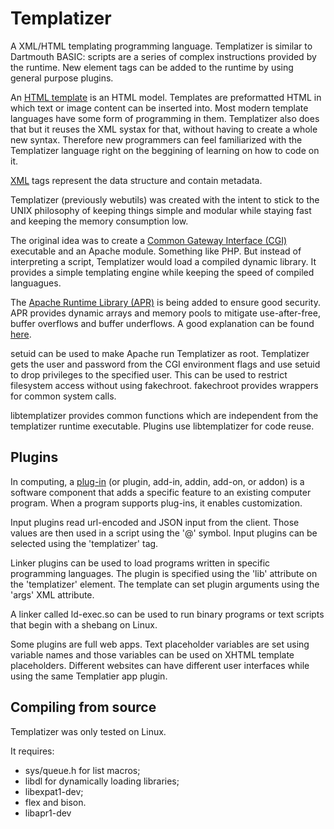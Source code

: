 # Templatizer

A XML/HTML templating programming language.
Templatizer is similar to Dartmouth BASIC:
scripts are a series of complex instructions provided by
the runtime. New element tags can be added to the
runtime by using general purpose plugins.

An [HTML template](https://en.wikipedia.org/wiki/Web_template_system)
is an HTML model. Templates are
preformatted HTML in which text or image content
can be inserted into. Most modern template languages
have some form of programming in them. Templatizer
also does that but it reuses the XML systax for that,
without having to create a whole new syntax. Therefore
new programmers can feel familiarized with the Templatizer
language right on the beggining of learning on how to
code on it.

[XML](https://en.wikipedia.org/wiki/XML) tags represent
the data structure and contain metadata.

Templatizer (previously webutils) was created with the
intent to stick to the UNIX philosophy of
keeping things simple and modular
while staying fast and keeping the memory consumption
low.

The original idea was to create a
[Common Gateway Interface (CGI)](https://en.wikipedia.org/wiki/Common_Gateway_Interface)
executable and an Apache module. Something like PHP. But
instead of interpreting a script, Templatizer
would load a compiled dynamic library. It provides
a simple templating engine while keeping the speed
of compiled languagues.

The [Apache Runtime Library (APR)](https://apr.apache.org)
is being added to ensure good security.
APR provides dynamic arrays and memory pools to
mitigate use-after-free, buffer overflows and buffer underflows.
A good explanation can be found
[here](http://www.apachetutor.org/dev/pools).

setuid can be used to make Apache run Templatizer as root.
Templatizer gets the user and password from the CGI environment
flags and use setuid to drop privileges to the specified user.
This can be used to restrict filesystem access without using
fakechroot. fakechroot provides wrappers for common system calls.

libtemplatizer provides common functions which are independent
from the templatizer runtime executable. Plugins use libtemplatizer
for code reuse.

## Plugins

In computing, a
[plug-in](https://en.wikipedia.org/wiki/Plug-in_(computing))
(or plugin, add-in, addin, add-on, or addon) is a software
component that adds a specific feature to an existing
computer program. When a program supports plug-ins, it
enables customization.

Input plugins read url-encoded and JSON
input from the client. Those values are then used in a
script using the '@' symbol. Input plugins can be selected
using the 'templatizer' tag.

Linker plugins can be used to load programs written in
specific programming languages. The plugin is specified
using the 'lib' attribute on the 'templatizer' element.
The template can set plugin arguments using the 'args'
XML attribute.

A linker called ld-exec.so can be used to run binary
programs or text scripts that begin with a shebang on
Linux.

Some plugins are full web apps. Text placeholder variables
are set using variable names and those variables can be used
on XHTML template placeholders. Different websites can have
different user interfaces while using the same Templatier
app plugin.

## Compiling from source

Templatizer was only tested on Linux.

It requires:

  * sys/queue.h for list macros;
  * libdl for dynamically loading libraries;
  * libexpat1-dev;
  * flex and bison.
  * libapr1-dev
